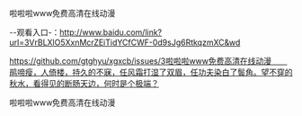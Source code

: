 啦啦啦www免费高清在线动漫

--观看入口-：http://www.baidu.com/link?url=3VrBLXlO5XxnMcrZEiTidYCfCWF-0d9sJg6RtkqzmXC&wd

https://github.com/gtghyu/xgxcb/issues/3啦啦啦www免费高清在线动漫　　鹃啼瘦，人倚楼，持久的不寐，任风霜打湿了双眉，任功夫染白了鬓角。望不穿的秋水，看得见的断肠天边，何时是个极端？

啦啦啦www免费高清在线动漫
